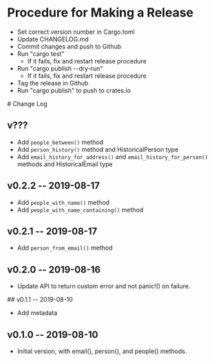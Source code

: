 #  Procedure for Making a Release

 - Set correct version number in Cargo.toml
 - Update CHANGELOG.md
 - Commit changes and push to Github
 - Run "cargo test"
   - If it fails, fix and restart release procedure
 - Run "cargo publish --dry-run"
   - If it fails, fix and restart release procedure
 - Tag the release in Github
 - Run "cargo publish" to push to crates.io
  


# Change Log

## v???

 - Add `people_between()` method
 - Add `person_history()` method and HistoricalPerson type
 - Add `email_history_for_address()` and `email_history_for_person()`
   methods and HistoricalEmail type


## v0.2.2 -- 2019-08-17

 - Add `people_with_name()` method
 - Add `people_with_name_containing()` method


## v0.2.1 -- 2019-08-17

 - Add `person_from_email()` method


## v0.2.0 -- 2019-08-16

 - Update API to return custom error and not panic!() on failure.


## v0.1.1 -- 2019-08-10

 - Add metadata


## v0.1.0 -- 2019-08-10

 - Initial version, with email(), person(), and people() methods.

